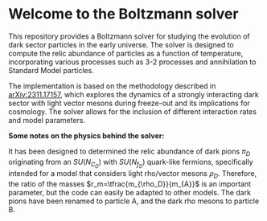 # Welcome to the Boltzmann solver

This repository provides a Boltzmann solver for studying the evolution of dark sector particles in the early universe. The solver is designed to compute the relic abundance of particles as a function of temperature, incorporating various processes such as 3-2 processes and annihilation to Standard Model particles.

The implementation is based on the methodology described in [arXiv:2311.17157](https://arxiv.org/pdf/2311.17157), which explores the dynamics of a strongly interacting dark sector with light vector mesons during freeze-out and its implications for cosmology. The solver allows for the inclusion of different interaction rates and model parameters.

**Some notes on the physics behind the solver:**

It has been designed to determined the relic abundance of dark pions $\pi_D$ originating from an $SU(N_{C_D})$ with $SU(N_{f_D})$ quark-like fermions, specifically intended for a model that considers light rho/vector mesons $\rho_D$. Therefore, the ratio of the masses $r_m=\tfrac{m_{\rho_D}}{m_{A}}$ is an important parameter, but the code can easily be adapted to other models. The dark pions have been renamed to particle A, and the dark rho mesons to particle B.

